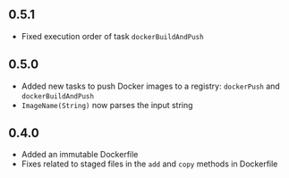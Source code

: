 ## 0.5.1

- Fixed execution order of task `dockerBuildAndPush`

## 0.5.0

- Added new tasks to push Docker images to a registry: `dockerPush` and `dockerBuildAndPush`
- `ImageName(String)` now parses the input string

## 0.4.0

- Added an immutable Dockerfile
- Fixes related to staged files in the `add` and `copy` methods in Dockerfile
